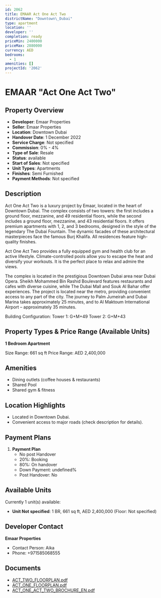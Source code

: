 ```yaml
---
id: 2062
title: EMAAR Act One Act Two
districtName: "Downtown\_Dubai"
type: apartment
location: ''
developer: ''
completion: ready
priceMin: 2400000
priceMax: 2880000
currency: AED
bedrooms:
  - 1
amenities: []
projectId: '2062'
---
```


# EMAAR "Act One Act Two"

## Property Overview
- **Developer**: Emaar Properties
- **Seller**: Emaar Properties
- **Location**: Downtown Dubai
- **Handover Date**: 1 December 2022
- **Service Charge**: Not specified
- **Commission**: 0% - 4%
- **Type of Sale**: Resale
- **Status**: available
- **Start of Sales**: Not specified
- **Unit Types**: Apartments
- **Finishes**: Semi Furnished
- **Payment Methods**: Not specified

## Description
Act One Act Two is a luxury project by Emaar, located in the heart of Downtown Dubai. The complex consists of two towers: the first includes a ground floor, mezzanine, and 49 residential floors, while the second includes a ground floor, mezzanine, and 43 residential floors. It offers premium apartments with 1, 2, and 3 bedrooms, designed in the style of the legendary The Dubai Fountain. The dynamic facades of these architectural masterpieces face the famous Burj Khalifa. All residences feature high-quality finishes.

Act One Act Two provides a fully equipped gym and health club for an active lifestyle. Climate-controlled pools allow you to escape the heat and diversify your workouts. It is the perfect place to relax and admire the views.

The complex is located in the prestigious Downtown Dubai area near Dubai Opera. Sheikh Mohammed Bin Rashid Boulevard features restaurants and cafes with diverse cuisine, while The Dubai Mall and Souk Al Bahar offer experiences. The project is located near the metro, providing convenient access to any part of the city. The journey to Palm Jumeirah and Dubai Marina takes approximately 25 minutes, and to Al Maktoum International Airport – approximately 35 minutes.

Building Configuration: Tower 1: G+M+49 Tower 2: G+M+43

## Property Types & Price Range (Available Units)
**1 Bedroom Apartment**

Size Range: 661 sq ft
Price Range: AED 2,400,000

## Amenities
- Dining outlets  (coffee houses & restaurants)
- Shared Pool
- Shared gym & fitness

## Location Highlights
- Located in Downtown Dubai.
- Convenient access to major roads (check description for details).

## Payment Plans
1. **Payment Plan**
   - No post Handover
   - 20%: Booking
   - 80%: On handover
   - Down Payment: undefined%
   - Post Handover: No

## Available Units
Currently 1 unit(s) available:
- **Unit Not specified**: 1 BR, 661 sq ft, AED 2,400,000 (Floor: Not specified)

## Developer Contact
**Emaar Properties**
- Contact Person: Aika
- Phone: +971585068555

## Documents
- [ACT_TWO_FLOORPLAN.pdf](https://cdn.geniemap.net/2024/05/30/b0LRJd4InHReu6ClJ1oTN3CD1wxCfEJz1rcNGsej.pdf)
- [ACT_ONE_FLOORPLAN.pdf](https://cdn.geniemap.net/2024/05/30/vNs11BUmGzRGj0rVTNiB41L4OLuX4q0nzghfCAW3.pdf)
- [ACT_ONE_ACT_TWO_BROCHURE_EN.pdf](https://cdn.geniemap.net/2024/05/30/kO9lirOz0g03PQyuguoFVdYrvvWBWcxylciU6g4n.pdf)

